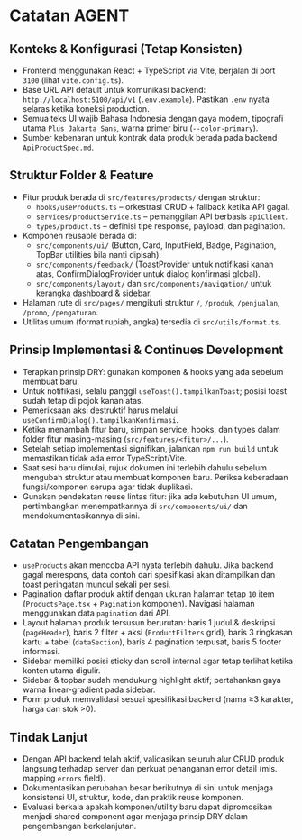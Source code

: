 # Catatan AGENT

## Konteks & Konfigurasi (Tetap Konsisten)
- Frontend menggunakan React + TypeScript via Vite, berjalan di port `3100` (lihat `vite.config.ts`).
- Base URL API default untuk komunikasi backend: `http://localhost:5100/api/v1` (`.env.example`). Pastikan `.env` nyata selaras ketika koneksi production.
- Semua teks UI wajib Bahasa Indonesia dengan gaya modern, tipografi utama `Plus Jakarta Sans`, warna primer biru (`--color-primary`).
- Sumber kebenaran untuk kontrak data produk berada pada backend `ApiProductSpec.md`.

## Struktur Folder & Feature
- Fitur produk berada di `src/features/products/` dengan struktur:
  - `hooks/useProducts.ts` – orkestrasi CRUD + fallback ketika API gagal.
  - `services/productService.ts` – pemanggilan API berbasis `apiClient`.
  - `types/product.ts` – definisi tipe response, payload, dan pagination.
- Komponen reusable berada di:
  - `src/components/ui/` (Button, Card, InputField, Badge, Pagination, TopBar utilities bila nanti dipisah).
  - `src/components/feedback/` (ToastProvider untuk notifikasi kanan atas, ConfirmDialogProvider untuk dialog konfirmasi global).
  - `src/components/layout/` dan `src/components/navigation/` untuk kerangka dashboard & sidebar.
- Halaman rute di `src/pages/` mengikuti struktur `/`, `/produk`, `/penjualan`, `/promo`, `/pengaturan`.
- Utilitas umum (format rupiah, angka) tersedia di `src/utils/format.ts`.

## Prinsip Implementasi & Continues Development
- Terapkan prinsip DRY: gunakan komponen & hooks yang ada sebelum membuat baru.
- Untuk notifikasi, selalu panggil `useToast().tampilkanToast`; posisi toast sudah tetap di pojok kanan atas.
- Pemeriksaan aksi destruktif harus melalui `useConfirmDialog().tampilkanKonfirmasi`.
- Ketika menambah fitur baru, simpan service, hooks, dan types dalam folder fitur masing-masing (`src/features/<fitur>/...`).
- Setelah setiap implementasi signifikan, jalankan `npm run build` untuk memastikan tidak ada error TypeScript/Vite.
- Saat sesi baru dimulai, rujuk dokumen ini terlebih dahulu sebelum mengubah struktur atau membuat komponen baru. Periksa keberadaan fungsi/komponen serupa agar tidak duplikasi.
- Gunakan pendekatan reuse lintas fitur: jika ada kebutuhan UI umum, pertimbangkan menempatkannya di `src/components/ui/` dan mendokumentasikannya di sini.

## Catatan Pengembangan
- `useProducts` akan mencoba API nyata terlebih dahulu. Jika backend gagal merespons, data contoh dari spesifikasi akan ditampilkan dan toast peringatan muncul sekali per sesi.
- Pagination daftar produk aktif dengan ukuran halaman tetap `10` item (`ProductsPage.tsx` + `Pagination` komponen). Navigasi halaman menggunakan data `pagination` dari API.
- Layout halaman produk tersusun berurutan: baris 1 judul & deskripsi (`pageHeader`), baris 2 filter + aksi (`ProductFilters` grid), baris 3 ringkasan kartu + tabel (`dataSection`), baris 4 pagination terpusat, baris 5 footer informasi.
- Sidebar memiliki posisi sticky dan scroll internal agar tetap terlihat ketika konten utama digulir.
- Sidebar & topbar sudah mendukung highlight aktif; pertahankan gaya warna linear-gradient pada sidebar.
- Form produk memvalidasi sesuai spesifikasi backend (nama ≥3 karakter, harga dan stok >0).

## Tindak Lanjut
- Dengan API backend telah aktif, validasikan seluruh alur CRUD produk langsung terhadap server dan perkuat penanganan error detail (mis. mapping `errors` field).
- Dokumentasikan perubahan besar berikutnya di sini untuk menjaga konsistensi UI, struktur, kode, dan praktik reuse komponen.
- Evaluasi berkala apakah komponen/utility baru dapat dipromosikan menjadi shared component agar menjaga prinsip DRY dalam pengembangan berkelanjutan.
